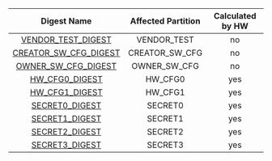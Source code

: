 <!--
DO NOT EDIT THIS FILE DIRECTLY.
It has been generated with ./util/design/gen-otp-mmap.py
-->

|                      Digest Name                      |   Affected Partition  |  Calculated by HW  |
|:-----------------------------------------------------:|:---------------------:|:------------------:|
|    [VENDOR_TEST_DIGEST](#Reg_vendor_test_digest_0)    |      VENDOR_TEST      |         no         |
| [CREATOR_SW_CFG_DIGEST](#Reg_creator_sw_cfg_digest_0) |    CREATOR_SW_CFG     |         no         |
|   [OWNER_SW_CFG_DIGEST](#Reg_owner_sw_cfg_digest_0)   |     OWNER_SW_CFG      |         no         |
|        [HW_CFG0_DIGEST](#Reg_hw_cfg0_digest_0)        |        HW_CFG0        |        yes         |
|        [HW_CFG1_DIGEST](#Reg_hw_cfg1_digest_0)        |        HW_CFG1        |        yes         |
|        [SECRET0_DIGEST](#Reg_secret0_digest_0)        |        SECRET0        |        yes         |
|        [SECRET1_DIGEST](#Reg_secret1_digest_0)        |        SECRET1        |        yes         |
|        [SECRET2_DIGEST](#Reg_secret2_digest_0)        |        SECRET2        |        yes         |
|        [SECRET3_DIGEST](#Reg_secret3_digest_0)        |        SECRET3        |        yes         |
